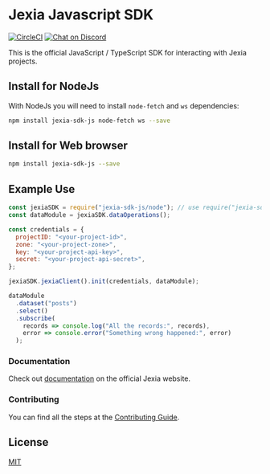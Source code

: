 # Jexia Javascript SDK

[![CircleCI](https://circleci.com/gh/jexia/jexia-sdk-js.svg?style=svg)](https://circleci.com/gh/jexia/jexia-sdk-js)
[![Chat on Discord](https://img.shields.io/badge/chat-on%20discord-7289da.svg?sanitize=true)](https://chat.jexia.com)

This is the official JavaScript / TypeScript SDK for interacting with Jexia projects.

## Install for NodeJs
With NodeJs you will need to install `node-fetch` and `ws` dependencies:

```bash
npm install jexia-sdk-js node-fetch ws --save
```

## Install for Web browser

```bash
npm install jexia-sdk-js --save
```


## Example Use

```javascript
const jexiaSDK = require("jexia-sdk-js/node"); // use require("jexia-sdk-js/browser") for browser
const dataModule = jexiaSDK.dataOperations();

const credentials = {
  projectID: "<your-project-id>",
  zone: "<your-project-zone>",
  key: "<your-project-api-key>",
  secret: "<your-project-api-secret>",
};

jexiaSDK.jexiaClient().init(credentials, dataModule);

dataModule
  .dataset("posts")
  .select()
  .subscribe(
    records => console.log("All the records:", records),
    error => console.error("Something wrong happened:", error)
  );
```

### Documentation

Check out [documentation](https://docs.jexia.com/) on the official Jexia website.

### Contributing

You can find all the steps at the [Contributing Guide](https://github.com/jexia/jexia-sdk-js/blob/master/CONTRIBUTING.md).

## License

[MIT](https://github.com/jexia/jexia-sdk-js/blob/master/LICENSE)
